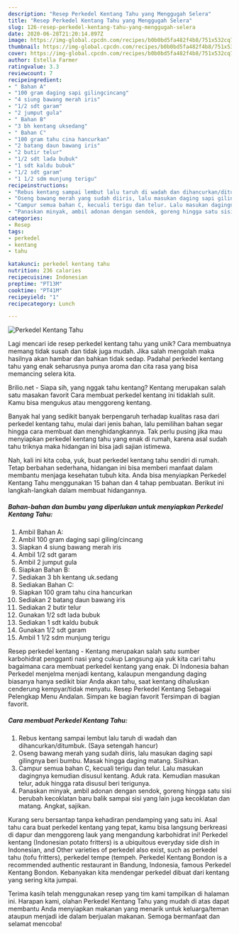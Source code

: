 ```yaml
---
description: "Resep Perkedel Kentang Tahu yang Menggugah Selera"
title: "Resep Perkedel Kentang Tahu yang Menggugah Selera"
slug: 126-resep-perkedel-kentang-tahu-yang-menggugah-selera
date: 2020-06-28T21:20:14.897Z
image: https://img-global.cpcdn.com/recipes/b0b0bd5fa482f4b8/751x532cq70/perkedel-kentang-tahu-foto-resep-utama.jpg
thumbnail: https://img-global.cpcdn.com/recipes/b0b0bd5fa482f4b8/751x532cq70/perkedel-kentang-tahu-foto-resep-utama.jpg
cover: https://img-global.cpcdn.com/recipes/b0b0bd5fa482f4b8/751x532cq70/perkedel-kentang-tahu-foto-resep-utama.jpg
author: Estella Farmer
ratingvalue: 3.3
reviewcount: 7
recipeingredient:
- " Bahan A"
- "100 gram daging sapi gilingcincang"
- "4 siung bawang merah iris"
- "1/2 sdt garam"
- "2 jumput gula"
- " Bahan B"
- "3 bh kentang uksedang"
- " Bahan C"
- "100 gram tahu cina hancurkan"
- "2 batang daun bawang iris"
- "2 butir telur"
- "1/2 sdt lada bubuk"
- "1 sdt kaldu bubuk"
- "1/2 sdt garam"
- "1 1/2 sdm munjung terigu"
recipeinstructions:
- "Rebus kentang sampai lembut lalu taruh di wadah dan dihancurkan/ditumbuk. (Saya setengah hancur)"
- "Oseng bawang merah yang sudah diiris, lalu masukan daging sapi gilingnya beri bumbu. Masak hingga daging matang. Sisihkan."
- "Campur semua bahan C, kecuali terigu dan telur. Lalu masukan dagingnya kemudian disusul kentang. Aduk rata. Kemudian masukan telur, aduk hingga rata disusul beri terigunya."
- "Panaskan minyak, ambil adonan dengan sendok, goreng hingga satu sisi berubah kecoklatan baru balik sampai sisi yang lain juga kecoklatan dan matang. Angkat, sajikan."
categories:
- Resep
tags:
- perkedel
- kentang
- tahu

katakunci: perkedel kentang tahu 
nutrition: 236 calories
recipecuisine: Indonesian
preptime: "PT13M"
cooktime: "PT41M"
recipeyield: "1"
recipecategory: Lunch

---
```



![Perkedel Kentang Tahu](https://img-global.cpcdn.com/recipes/b0b0bd5fa482f4b8/751x532cq70/perkedel-kentang-tahu-foto-resep-utama.jpg)

Lagi mencari ide resep perkedel kentang tahu yang unik? Cara membuatnya memang tidak susah dan tidak juga mudah. Jika salah mengolah maka hasilnya akan hambar dan bahkan tidak sedap. Padahal perkedel kentang tahu yang enak seharusnya punya aroma dan cita rasa yang bisa memancing selera kita.

Brilio.net - Siapa sih, yang nggak tahu kentang? Kentang merupakan salah satu masakan favorit Cara membuat perkedel kentang ini tidaklah sulit. Kamu bisa mengukus atau menggoreng kentang.

Banyak hal yang sedikit banyak berpengaruh terhadap kualitas rasa dari perkedel kentang tahu, mulai dari jenis bahan, lalu pemilihan bahan segar hingga cara membuat dan menghidangkannya. Tak perlu pusing jika mau menyiapkan perkedel kentang tahu yang enak di rumah, karena asal sudah tahu triknya maka hidangan ini bisa jadi sajian istimewa.


Nah, kali ini kita coba, yuk, buat perkedel kentang tahu sendiri di rumah. Tetap berbahan sederhana, hidangan ini bisa memberi manfaat dalam membantu menjaga kesehatan tubuh kita. Anda bisa menyiapkan Perkedel Kentang Tahu menggunakan 15 bahan dan 4 tahap pembuatan. Berikut ini langkah-langkah dalam membuat hidangannya.

<!--inarticleads1-->

##### Bahan-bahan dan bumbu yang diperlukan untuk menyiapkan Perkedel Kentang Tahu:

1. Ambil  Bahan A:
1. Ambil 100 gram daging sapi giling/cincang
1. Siapkan 4 siung bawang merah iris
1. Ambil 1/2 sdt garam
1. Ambil 2 jumput gula
1. Siapkan  Bahan B:
1. Sediakan 3 bh kentang uk.sedang
1. Sediakan  Bahan C:
1. Siapkan 100 gram tahu cina hancurkan
1. Sediakan 2 batang daun bawang iris
1. Sediakan 2 butir telur
1. Gunakan 1/2 sdt lada bubuk
1. Sediakan 1 sdt kaldu bubuk
1. Gunakan 1/2 sdt garam
1. Ambil 1 1/2 sdm munjung terigu


Resep perkedel kentang - Kentang merupakan salah satu sumber karbohidrat pengganti nasi yang cukup Langsung aja yuk kita cari tahu bagaimana cara membuat perkedel kentang yang enak. Di Indonesia bahan Perkedel menjelma menjadi kentang, kalaupun mengandung daging biasanya hanya sedikit biar Anda akan tahu, saat kentang dihaluskan cenderung kempyar/tidak menyatu. Resep Perkedel Kentang Sebagai Pelengkap Menu Andalan. Simpan ke bagian favorit Tersimpan di bagian favorit. 

<!--inarticleads2-->

##### Cara membuat Perkedel Kentang Tahu:

1. Rebus kentang sampai lembut lalu taruh di wadah dan dihancurkan/ditumbuk. (Saya setengah hancur)
1. Oseng bawang merah yang sudah diiris, lalu masukan daging sapi gilingnya beri bumbu. Masak hingga daging matang. Sisihkan.
1. Campur semua bahan C, kecuali terigu dan telur. Lalu masukan dagingnya kemudian disusul kentang. Aduk rata. Kemudian masukan telur, aduk hingga rata disusul beri terigunya.
1. Panaskan minyak, ambil adonan dengan sendok, goreng hingga satu sisi berubah kecoklatan baru balik sampai sisi yang lain juga kecoklatan dan matang. Angkat, sajikan.


Kurang seru bersantap tanpa kehadiran pendamping yang satu ini. Asal tahu cara buat perkedel kentang yang tepat, kamu bisa langsung berkreasi di dapur dan menggoreng lauk yang mengandung karbohidrat ini! Perkedel kentang (Indonesian potato fritters) is a ubiquitous everyday side dish in Indonesian, and Other varieties of perkedel also exist, such as perkedel tahu (tofu fritters), perkedel tempe (tempeh. Perkedel Kentang Bondon is a recommended authentic restaurant in Bandung, Indonesia, famous Perkedel Kentang Bondon. Kebanyakan kita mendengar perkedel dibuat dari kentang yang sering kita jumpai. 

Terima kasih telah menggunakan resep yang tim kami tampilkan di halaman ini. Harapan kami, olahan Perkedel Kentang Tahu yang mudah di atas dapat membantu Anda menyiapkan makanan yang menarik untuk keluarga/teman ataupun menjadi ide dalam berjualan makanan. Semoga bermanfaat dan selamat mencoba!
